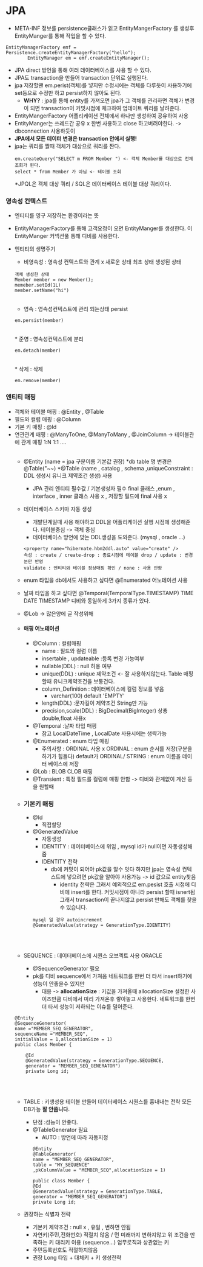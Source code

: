 # JPA
* META-INF 정보를 persistence클래스가 읽고 EntityMangerFactory 를 생성후 EntityManger를 통해 작업을 할 수 있다.
~~~
EntityManagerFactory emf = Persistence.createEntityManagerFactory("hello");
        EntityManager em = emf.createEntityManager();
~~~
  * JPA direct 방언을 통해 여러 데이터베이스를 사용 할 수 있다.
  * JPA도 transaction을 만들어 transaction 단위로 실행된다.
  * jpa 저장할땐 em.perist(객체)를 넣지만 수정시에는 객체를 다루듯이 사용하기에 set등으로 수정만 하고 persist하지 않아도 된다.
    * **WHY?** : jpa를 통해 entity를 가져오면 jpa가 그 객체를 관리하면 객체가 변경이 되면 transaction이 커밋시점에 체크하여 업데이트 쿼리를 날려준다.
  * EntityMangerFactory  어플리케이션 전체에서 하나만 생성하여 공유하여 사용
  * EntityManger는 쓰레드간 공유 x 한번 사용하고 close 하고버려야한다. -> dbconnection 사용하듯이
  * **JPA에서 모든 데이터 변경은 transaction 안에서 실행!**
  * jpa는 쿼리를 짤때 객체가 대상으로 쿼리를 짠다.
    ~~~
    em.createQuery("SELECT m FROM Member ") <- 객체 Member를 대상으로 전체 조회가 된다.
    select * from Member 가 아님 <- 테이블 조회
    ~~~
    *JPQL은 객체 대상 쿼리 / SQL은 데이터베이스 테이블 대상 쿼리이다.

### 영속성 컨텍스트
  * 엔티티를 영구 저장하는 환경이라는 뜻
  * EntityManagerFactory를 통해 고객요청이 오면 EntityManger를 생성한다. 이 EntityManger 커넥션풀 통해 디비를 사용한다.
  * 엔티티의 생명주기
    * 비영속성 : 영속성 컨텍스트와 관계 x 새로운 상태 최초 상태 생성된 상태
    ~~~
    객체 생성한 상태
    Member member = new Member();
    memeber.setId(1L)
    member.setName("hi")
    ~~~
    <br/>
  
    * 영속 : 영속성컨텍스트에 관리 되는상태 persist
    ~~~
    em.persist(member)
    ~~~
    <br/>
    * 준영 : 영속성컨텍스트에 분리
    
    ~~~
    em.detach(member)
    ~~~
    <br/>
    * 삭제 : 삭제
    
    ~~~
    em.remove(member)
    ~~~
  
### 엔티티 매핑
  * 객체와 테이블 매핑 : @Entity , @Table
  * 필드와 컬럼 매핑 : @Column
  * 기본 키 매핑 : @Id
  * 연관관계 매핑 : @ManyToOne, @ManyToMany , @JoinColumn -> 테이블관에 관계 매핑 1:N 1:1 ....
<br><br/>
    * @Entity (name = jpa 구분이름 기본값 권장)
      *db table 명 변경은 @Table("~~)
      *@Table (name , catalog , schema ,uniqueConstraint : DDL 생성시 유니크 제약조건 생성) 사용 
      * JPA 관리 엔티티 필수값 / 기본생성자 필수 final 클래스 ,enum , interface , inner 클래스 사용 x , 저장할 필드에 final 사용 x
      
    * 데이터베이스 스키마 자동 생성
      * 개발단계일때 사용 해야하고 DDL을 어플리케이션 실행 시점에 생성해준다. 테이블중심 -> 객체 중심
      * 데이터베이스 방언에 맞는 DDL생성을 도와준다. (mysql , oracle ...)
      ~~~
      <property name="hibernate.hbm2ddl.auto" value="create" />
      속성 : create / create-drop : 종료시점에 테이블 drop / update : 변경분만 반영
      validate : 엔티티와 테이블 정상매핑 확인 / none : 사용 안함
      ~~~

    * enum 타입을 db에서도 사용하고 싶다면 @Enumerated 어노테이션 사용
    * 날짜 타입을 하고 싶다면 @Temporal(TemporalType.TIMESTAMP) TIME DATE TIMESTAMP 디비와 동일하게 3가지 종류가 있다.
    * @Lob -> 많은양에 글 작성위해 
    * #### 매핑 어노테이션
      * @Column : 컬럼매핑
        * name : 필드와 컬럼 이름
        * insertable , updateable :등록 변경 가능여부
        * nullable(DDL) : null 허용 여부
        * unique(DDL) : unique 제약조건 <- 잘 사용하지않는다. Table 매핑할때 유니크제약조건을 보통건다.
        * column_Definition : 데이터베이스에 컬럼 정보를 넣음
          * varchar(100) default 'EMPTY'
        * length(DDL) :문자길이 제약조건 String만 가능
        * precision,scale(DDL) : BigDecimal(BigInteger) 상춍 double,float 사용x
      * @Temporal :날짜 타입 매핑
        * 참고 LocalDateTime , LocalDate 사용시에는 생략가능
      * @Enumerated : enum 타입 매핑
        * 주의사항 : ORDINAL 사용 x ORDINAL : enum 순서를 저장(구분을 하기가 힘들다) default가 ORDINAL/ STRING : enum 이름을 데이터 베이스에 저장
      * @Lob : BLOB CLOB 매핑
      * @Transient : 특정 필드를 컬럼에 매핑 안함 -> 디비와 관계없이 계산 등을 원할때

    * ### 기본키 매핑
      * @Id
        * 직접할당
      * @GeneratedValue
        * 자동생성
        * IDENTITY : 데이터베이스에 위임 , mysql id가 null이면 자동생성해줌
        * IDENTITY 전략
          * db에 커밋이 되어야 pk값을 알수 잇다 하지만 jpa는 영속성 컨텍스트에 넣으려면 pk값을 알아야 사용가능 -> id 값으로 entity찾음
            * identity 전략은 그래서 예외적으로 em.pesist 호출 시점에 디비에 insert를 한다. 커밋시점이 아니라 persist 할때 isnert됨
             그래서 transaction이 끝나지않고 persist 만해도 객체를 찾을수 있습니다. 
        ~~~
        mysql 일 경우 autoincrement
        @GeneratedValue(strategy = GenerationType.IDENTITY)
        ~~~
        <br></br>
    * SEQUENCE : 데이터베이스에 시퀀스 오브젝트 사용 ORACLE
      * @SequenceGenerator 필요
      * pk를 디비 sequence에서 가져옴 네트워크를 한번 더 타서 insert하기에 성능이 안좋을수 있지만
        * 대응 -> **allocationSize** :  키값을 가져올때 allocationSize 설정한 사이즈만큼 디비에서 미리 가져온후 쌓아놓고 사용한다. 네트워크를 한번더 타서 성능이 저하되는 이슈를 덜어준다. 
    ~~~
    @Entity
    @SequenceGenerator(
    name ="MEMBER_SEQ_GENERATOR",
    sequenceName ="MEMBER_SEQ",
    initialValue = 1,allocationSize = 1)
    public class Member {
    
        @Id
        @GeneratedValue(strategy = GenerationType.SEQUENCE,
        generator = "MEMBER_SEQ_GENERATOR")
        private Long id;
    ~~~
    <br></br>
      * TABLE : 키생성용 테이블 만들어 데이터베이스 시퀀스를 흉내내는 전략 모든 DB가능 **잘 안씀니다.**
        * 단점 :성능이 안좋다.
        * @TableGenerator  필요
          * AUTO : 방언에 따라 자동지정
          ~~~
          @Entity
          @TableGenerator(
          name = "MEMBER_SEQ_GENERATOR",
          table = "MY_SEQUENCE"
          ,pkColumnValue = "MEMBER_SEQ",allocationSize = 1)
          
          public class Member {
          @Id
          @GeneratedValue(strategy = GenerationType.TABLE,
          generator = "MEMBER_SEQ_GENERATOR")
          private Long id;  
          ~~~
          
      * 권장하는 식별자 전략
        * 기본키 제약조건 : null x , 유일 , 변하면 안됨
        * 자연키(주민,전화번호) 적절치 않음 /  먼 미래까지 변하지않고 위 조건을 만족하는 키 대리키 이용 (sequence...) 업무로직과 상관없는 키
        * 주민등록번호도 적절하지않음
        * 권장 Long 타입 + 대체키 + 키 생성전략